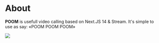# About

**POOM** is usefull video calling based on Next.JS 14 & Stream. It's simple to use as say: «POOM POOM POOM»

![](https://github.com/getFrontend/next-app-zoom-clone/blob/main/public/images/poom-promo.png?raw=true)
